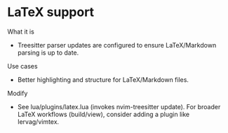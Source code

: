 # LaTeX support

What it is
- Treesitter parser updates are configured to ensure LaTeX/Markdown parsing is up to date.

Use cases
- Better highlighting and structure for LaTeX/Markdown files.

Modify
- See lua/plugins/latex.lua (invokes nvim-treesitter update). For broader LaTeX workflows (build/view), consider adding a plugin like lervag/vimtex.

